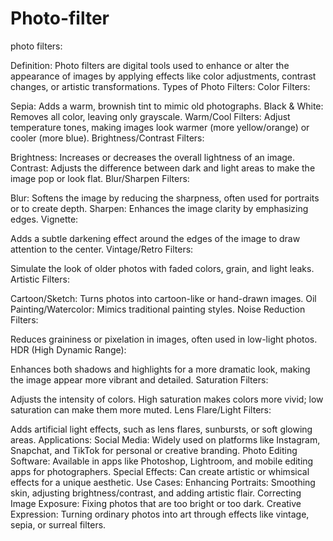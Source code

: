 # Photo-filter

photo filters:

Definition: Photo filters are digital tools used to enhance or alter the appearance of images by applying effects like color adjustments, contrast changes, or artistic transformations.
Types of Photo Filters:
Color Filters:

Sepia: Adds a warm, brownish tint to mimic old photographs.
Black & White: Removes all color, leaving only grayscale.
Warm/Cool Filters: Adjust temperature tones, making images look warmer (more yellow/orange) or cooler (more blue).
Brightness/Contrast Filters:

Brightness: Increases or decreases the overall lightness of an image.
Contrast: Adjusts the difference between dark and light areas to make the image pop or look flat.
Blur/Sharpen Filters:

Blur: Softens the image by reducing the sharpness, often used for portraits or to create depth.
Sharpen: Enhances the image clarity by emphasizing edges.
Vignette:

Adds a subtle darkening effect around the edges of the image to draw attention to the center.
Vintage/Retro Filters:

Simulate the look of older photos with faded colors, grain, and light leaks.
Artistic Filters:

Cartoon/Sketch: Turns photos into cartoon-like or hand-drawn images.
Oil Painting/Watercolor: Mimics traditional painting styles.
Noise Reduction Filters:

Reduces graininess or pixelation in images, often used in low-light photos.
HDR (High Dynamic Range):

Enhances both shadows and highlights for a more dramatic look, making the image appear more vibrant and detailed.
Saturation Filters:

Adjusts the intensity of colors. High saturation makes colors more vivid; low saturation can make them more muted.
Lens Flare/Light Filters:

Adds artificial light effects, such as lens flares, sunbursts, or soft glowing areas.
Applications:
Social Media: Widely used on platforms like Instagram, Snapchat, and TikTok for personal or creative branding.
Photo Editing Software: Available in apps like Photoshop, Lightroom, and mobile editing apps for photographers.
Special Effects: Can create artistic or whimsical effects for a unique aesthetic.
Use Cases:
Enhancing Portraits: Smoothing skin, adjusting brightness/contrast, and adding artistic flair.
Correcting Image Exposure: Fixing photos that are too bright or too dark.
Creative Expression: Turning ordinary photos into art through effects like vintage, sepia, or surreal filters.
